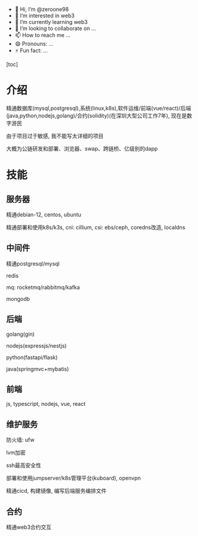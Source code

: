 - 👋 Hi, I’m @zeroone98
- 👀 I’m interested in web3
- 🌱 I’m currently learning web3
- 💞️ I’m looking to collaborate on ...
- 📫 How to reach me ...
- 😄 Pronouns: ...
- ⚡ Fun fact: ...

<!---
zeroone98/zeroone98 is a ✨ special ✨ repository because its `README.md` (this file) appears on your GitHub profile.
You can click the Preview link to take a look at your changes.
--->
[toc]

# 介绍

精通数据库(mysql,postgresql),系统(linux,k8s),软件运维/前端(vue/react)/后端(java,python,nodejs,golang)/合约(solidity)(在深圳大型公司工作7年), 现在是数字游民

由于项目过于敏感, 我不能写太详细的项目

大概为公链研发和部署、浏览器、swap、跨链桥、亿级别的dapp

# 技能

## 服务器

精通debian-12, centos, ubuntu

精通部署和使用k8s/k3s, cni: cillium, csi: ebs/ceph, coredns改造, localdns

## 中间件

精通postgresql/mysql

redis

mq: rocketmq/rabbitmq/kafka

mongodb

## 后端

golang(gin)

nodejs(expressjs/nestjs)

python(fastapi/flask)

java(springmvc+mybatis)

## 前端

js, typescript, nodejs, vue, react

## 维护服务

防火墙: ufw

lvm加密

ssh最高安全性

部署和使用jumpserver/k8s管理平台(kuboard), openvpn

精通cicd, 构建镜像, 编写后端服务编排文件

## 合约

精通web3合约交互
